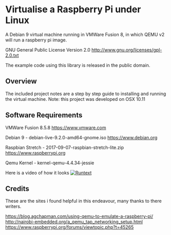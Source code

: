 Virtualise a Raspberry Pi under Linux
==================================================

A Debian 9 virtual machine running in VMWare Fusion 8, in which QEMU v2 will run
a raspberry pi image.

GNU General Public License Version 2.0 <http://www.gnu.org/licenses/gpl-2.0.txt>

The example code using this library is released in the public domain.

Overview
--------
The included project notes are a step by step guide to installing and running the virtual machine.
Note: this project was developed on OSX 10.11 

Software Requirements
----------
VMWare Fusion 8.5.8 <https://www.vmware.com>

Debian 9 - debian-live-9.2.0-amd64-gnome.iso <https://www.debian.org>

Raspbian Stretch - 2017-09-07-raspbian-stretch-lite.zip <https://www.raspberrypi.org>

Qemu Kernel - kernel-qemu-4.4.34-jessie



Here is a video of how it looks
[![Runtext][run-vid]](http://youtu.be/OJvEWyvO4ro)




Credits
-----------
These are the sites i found helpful in this endeavour, many thanks to there writers.

<https://blog.agchapman.com/using-qemu-to-emulate-a-raspberry-pi/>
<http://nairobi-embedded.org/a_qemu_tap_networking_setup.html>
<https://www.raspberrypi.org/forums/viewtopic.php?t=45265>


[hub75]: ./img/hub75.jpg
[matrix64]: ./img/chained-64x64.jpg
[time]: ./img/time-display.jpg
[pp-vid]: ./img/pixelpusher-vid.jpg
[run-vid]: ./img/running-vid.jpg
[pixelpush]: https://github.com/hzeller/rpi-matrix-pixelpusher
[sparkfun]: https://www.sparkfun.com/products/12584
[ada]: http://www.adafruit.com/product/1484
[git-submodules]: http://git-scm.com/book/en/Git-Tools-Submodules
[emlid-rt]: http://www.emlid.com/raspberry-pi-real-time-kernel-available-for-download/
[rt-paper]: https://www.osadl.org/fileadmin/dam/rtlws/12/Brown.pdf
